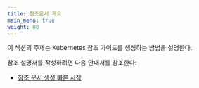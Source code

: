 ```yaml
---
title: 참조문서 개요
main_menu: true
weight: 80
---
```


이 섹션의 주제는 Kubernetes 참조 가이드를 생성하는 방법을 설명한다.

참조 설명서를 작성하려면 다음 안내서를 참조한다:

* [참조 문서 생성 빠른 시작](/docs/contribute/generate-ref-docs/quickstart/)
